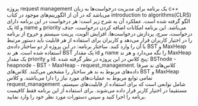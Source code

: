 پروژه request management یک برنامه برای مدیریت درخواست‌ها به زبان c++ می‌باشد که در آن از الگوریتم‌های موجود در کتاب introduction to algorithms(CLRS) الگو گرفته شده است. عملکرد آن به شرح زیر است:
هر درخواست در این برنامه دارای یک id و name و priority می‌باشد. این برنامه امکانات اضافه کردن درخواست، حذف درخواست، سرچ، پردازش درخواست‌ها، افزایش الویت، پرینت سیستم و خروج از برنامه را در اختیار کاربران قرار می‌دهد و کاربران برای استفاده از هر قابلیت باید دستور مرتبط با آن را وارد کنند.
ساختار برنامه:
در این پروژه از دو ساختار داده‌ی BST و MaxHeap استفاده شده است. هر ند BST یک مقدار id و name را نگه می‌دارد و هر ند MaxHeap یک مقدار priority و id.
پنج کلاس در این پروژه در نظر گرفته شده: BSTnode - heapnode - BST - MaxHeap - request_management. کلاس‌های ند صرفا داده‌‌های مربوط به ند هر ساختار را مشخص می‌کنند. کلاس‌های BST و MaxHeap تمامی توابع مربوط به عملیات‌های مورد نیاز را دارا می‌باشند. و کلاس request_management
شامل توابعی است که برای استفاده از قابلیت‌های سیستم، مستقیما در اختیار کاربر قرار داده می‌شوند.
برای استفاده از این برنامه فقط کافیست برنامه را اجرا کنید و سپس دستورات مورد نظر خود را وارد نمایید.

